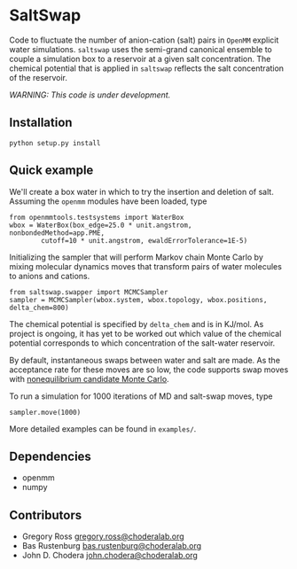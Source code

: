 # SaltSwap
Code to fluctuate the number of anion-cation (salt) pairs in `OpenMM` explicit water simulations. 
`saltswap` uses the semi-grand canonical ensemble to couple a simulation box to a 
reservoir at a given salt concentration. The chemical potential that is applied in 
`saltswap` reflects the salt concentration of the reservoir. 

*WARNING: This code is under development.*

## Installation
```
python setup.py install 
```


## Quick example
We'll create a box water in which to try the insertion and deletion of salt. Assuming
the `openmm` modules have been loaded, type

```
from openmmtools.testsystems import WaterBox
wbox = WaterBox(box_edge=25.0 * unit.angstrom, nonbondedMethod=app.PME,
        cutoff=10 * unit.angstrom, ewaldErrorTolerance=1E-5)
```

Initializing the sampler that will perform Markov chain Monte Carlo by mixing
molecular dynamics moves that transform pairs of water molecules to anions and cations.

```
from saltswap.swapper import MCMCSampler
sampler = MCMCSampler(wbox.system, wbox.topology, wbox.positions, delta_chem=800)
```                      

The chemical potential is specified by `delta_chem` and is in KJ/mol. As project is ongoing, it has yet to be
worked out which value of the chemical potential corresponds to which concentration of the salt-water reservoir.

By default, instantaneous swaps between water and salt are made. As the acceptance rate for these moves are so 
low, the code supports swap moves with [nonequilibrium candidate Monte Carlo](https://arxiv.org/abs/1105.2278).

To run a simulation for 1000 iterations of MD and salt-swap moves, type

```
sampler.move(1000)
```

More detailed examples can be found in `examples/`.

## Dependencies
* openmm
* numpy

## Contributors ##
* Gregory Ross <gregory.ross@choderalab.org>
* Bas Rustenburg <bas.rustenburg@choderalab.org>
* John D. Chodera <john.chodera@choderalab.org>